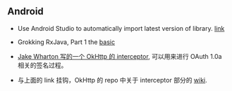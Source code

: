 ## Android

- Use Android Studio to automatically import latest version of library. [link](http://blog.blundellapps.co.uk/use-the-latest-version-of-any-library-with-android-studio-gradle/)

- Grokking RxJava, Part 1 the [basic](http://blog.danlew.net/2014/09/15/grokking-rxjava-part-1/)

- [Jake Wharton 写的一个 OkHttp 的 interceptor](https://gist.github.com/JakeWharton/f26f19732f0c5907e1ab), 可以用来进行 OAuth 1.0a 相关的签名过程。
- 与上面的 link 挂钩，OkHttp 的 repo 中关于 interceptor 部分的 [wiki](https://github.com/square/okhttp/wiki/Interceptors).
